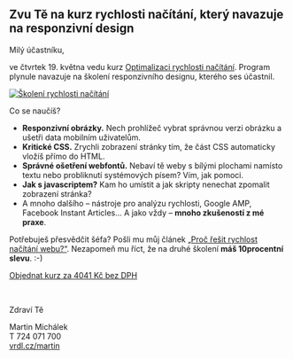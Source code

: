 ## Zvu Tě na kurz rychlosti načítání, který navazuje na responzivní design

Milý účastníku,

ve čtvrtek 19. května vedu kurz [Optimalizaci rychlosti načítání](http://www.vzhurudolu.cz/kurzy/rychlost-nacitani). Program plynule navazuje na školení responzivního designu, kterého ses účastnil.

[![Školení rychlosti načítání](https://gallery.mailchimp.com/d6be2f1899eba6a7651157403/images/4e509ac7-867d-40f5-8546-966318a08507.jpg)](http://www.vzhurudolu.cz/kurzy/rychlost-nacitani)

Co se naučíš?

- **Responzivní obrázky.** Nech prohlížeč vybrat správnou verzi obrázku a ušetři data mobilním uživatelům.
- **Kritické CSS.** Zrychli zobrazení stránky tím, že část CSS automaticky vložíš přímo do HTML. 
- **Správné ošetření webfontů.** Nebaví tě weby s bílými plochami namísto textu nebo probliknutí systémových písem? Vím, jak pomoci.
- **Jak s javascriptem?** Kam ho umístit a jak skripty nenechat zpomalit zobrazení stránka?
- A mnoho dalšího – nástroje pro analýzu rychlosti, Google AMP, Facebook Instant Articles… A jako vždy – **mnoho zkušeností z mé praxe**.

Potřebuješ přesvědčit šéfa? Pošli mu můj článek [„Proč řešit rychlost načítání webu?“](http://www.vzhurudolu.cz/prirucka/rychlost-nacitani-proc). Nezapomeň mu říct, že na druhé školení **máš 10procentní slevu**. :-)

<p class="text-center"><a class="vd-button" href="http://www.vzhurudolu.cz/kurzy/svg">Objednat kurz za 4041 Kč bez DPH</a></p><br>

Zdraví Tě

Martin Michálek  
T 724 071 700  
[vrdl.cz/martin](http://www.vrdl.cz/martin)
